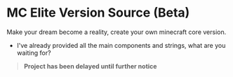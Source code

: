 # MC Elite Version Source (Beta)

Make your dream become a reality, create your own minecraft core version.

- I've already provided all the main components and strings, what are you waiting for?



> __Project has been delayed until further notice__

